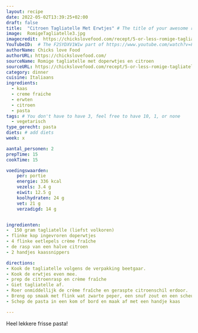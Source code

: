 ```yaml
---
layout: recipe
date: 2022-05-02T13:39:25+02:00
draft: false
title:  "Citroen Tagliatelle Met Erwtjes" # The title of your awesome recipe
image:  RomigeTagliatelle3.jpg
imagecredit:  https://chickslovefood.com/recept/5-or-less-romige-tagliatelle-met-doperwtjes-en-citroen/
YouTubeID:  # The F2SYDXV1W1w part of https://www.youtube.com/watch?v=F2SYDXV1W1w
authorName: Chicks love Food
authorURL: https://chickslovefood.com/
sourceName: Romige tagliatelle met doperwtjes en citroen
sourceURL: https://chickslovefood.com/recept/5-or-less-romige-tagliatelle-met-doperwtjes-en-citroen/
category: dinner
cuisine: Italiaans
ingredients:
  - kaas
  - creme fraiche
  - erwten
  - citroen
  - pasta
tags: # You don't have to have 3, feel free to have 10, 1, or none
  - vegetarisch
type_gerecht: pasta 
diets: # add diets
week: x

aantal_personen: 2
prepTime: 15
cookTime: 15

voedingswaarden:
    per: portie
    energie: 336 kcal
    vezels: 3.4 g
    eiwit: 12.5 g
    koolhydraten: 24 g
    vet: 21 g
    verzadigd: 14 g


ingredienten:
-  150 gram tagliatelle (liefst volkoren)
- flinke kop ingevroren doperwtjes
- 4 flinke eetlepels crème fraîche
- de rasp van een halve citroen
- 2 handjes kaassnippers 

directions:
- Kook de tagliatelle volgens de verpakking beetgaar.
- Kook de erwtjes even mee. 
- prep de citroenrasp en crème fraîche
- Giet tagliatelle af. 
- Roer onmiddellijk de crème fraîche en geraspte citroenschil erdoor.
- Breng op smaak met flink wat zwarte peper, een snuf zout en een scheut goede olijfolie.
- Schep de pasta in een kom of bord en maak af met een handje kaas

---
```


Heel lekkere frisse pasta! 

